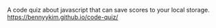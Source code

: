 A code quiz about javascript that can save scores to your local storage.
https://bennyykim.github.io/code-quiz/